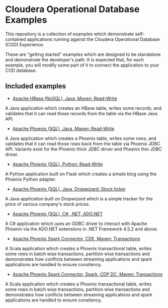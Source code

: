 # Cloudera Operational Database Examples

This repository is a collection of examples which demonstrate self-contained applications
running against the Cloudera Operational Database (COD) Experience.

These are "getting started" examples which are designed to be standalone and demonstrate
the developer's path. It is expected that, for each example, you will modify some part
of it to connect the application to your COD database.

## Included examples

* [Apache HBase (NoSQL), Java, Maven: Read-Write](hbase-read-write/README.md)

A Java application which creates an HBase table, writes some records, and validates that
it can read those records from the table via the HBase Java API.

* [Apache Phoenix (SQL), Java, Maven: Read-Write](phoenix-read-write/README.md)

A Java application which creates a Phoenix table, writes some rows, and validates that
it can read those rows back from the table via Phoenix JDBC API. Variants exist for the
Phoenix thick JDBC driver and Phoenix thin JDBC driver.

* [Apache Phoenix (SQL), Python: Read-Write](phoenixdb-read-write/README.md)

A Python application built on Flask which creates a simple blog using the Phoenix
Python adapter.

* [Apache Phoenix (SQL), Java, Dropwizard: Stock ticker](phoenix-stock-ticker/README.md)

A Java application built on Dropwizard which is a simple tracker for the price of
various company's stock prices.

* [Apache Phoenix (SQL), C#, .NET, ADO.NET](phoenix-odbc-net-read-write/README.md)

A C# application which uses an ODBC driver to interact with Apache Phoenix via the ADO.NET
extensions in .NET Framework 4.5.2 and above.

* [Apache Phoenix Spark Connector, CDE, Maven: Transactions](phoenix-spark-transactions/README.md)

A Scala application which creates a Phoenix transactional table, writes some rows
in batch wise transactions, partition wise transactions and demonstrates
how conflicts between streaming applications and spark applications are handled to ensure consitency.

* [Apache Phoenix Spark Connector, Spark, CDP DC, Maven: Transactions](phoenix-spark-transactions/README.CDP.md)

A Scala application which creates a Phoenix transactional table, writes some rows
in batch wise transactions, partition wise transactions and demonstrates
how conflicts between streaming applications and spark applications are handled to ensure consitency.
